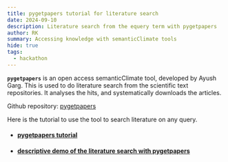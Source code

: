 ```yaml
---
title: pygetpapers tutorial for literature search 
date: 2024-09-10
description: Literature search from the equery term with pygetpapers 
author: RK 
summary: Accessing knowledge with semanticClimate tools
hide: true
tags:
  - hackathon
---
```


**`pygetpapers`** is an open access semanticClimate tool, developed by Ayush Garg. This is used to do literature search from the scientific text repositories. It analyses the hits, and systematically downloads the articles.

Github repository: [pygetpapers](https://github.com/petermr/pygetpapers)

Here is the tutorial to use the tool to search literature on any query.

- #### [pygetpapers tutorial](https://drive.google.com/file/d/1RccvoeRP9wO_5zq7Iwj7htbIYGZqMD9m/view?usp=sharing)

- #### [descriptive demo of the literature search with pygetpapers](https://youtu.be/cOW_NTeqErk)
